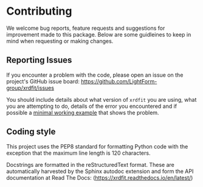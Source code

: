 # Contributing

We welcome bug reports, feature requests and suggestions for improvement made to this package. Below are some guidleines to keep in mind when requesting or making changes.

## Reporting Issues

If you encounter a problem with the code, please open an issue on the project's GitHub issue board: https://github.com/LightForm-group/xrdfit/issues

You should include details about what version of ``xrdfit`` you are using, what you are attempting to do, details of the error you encountered and if possible a [minimal working example](https://en.wikipedia.org/wiki/Minimal_working_example) that shows the problem.

## Coding style

This project uses the PEP8 standard for formatting Python code with the exception that the maximum line length is 120 characters.

Docstrings are formatted in the reStructuredText format. These are automatically harvested by the Sphinx autodoc extension and form the API documentation at Read The Docs: (https://xrdfit.readthedocs.io/en/latest/)
